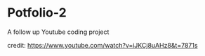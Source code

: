 # Potfolio-2
 
A follow up Youtube coding project

credit: https://www.youtube.com/watch?v=iJKCj8uAHz8&t=7871s
